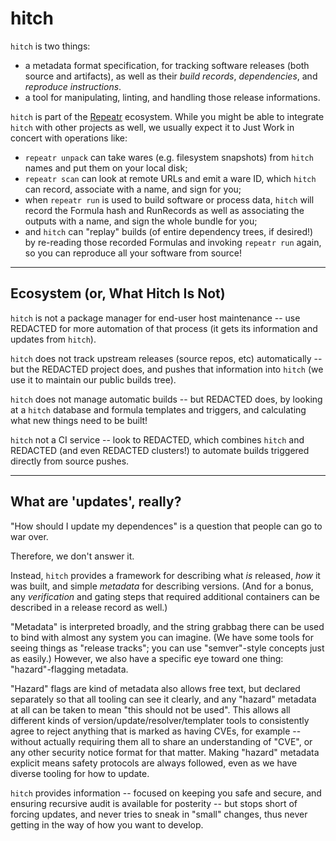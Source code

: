 hitch
=====

`hitch` is two things:

- a metadata format specification, for tracking software releases (both source and artifacts), as well as their *build records*, *dependencies*, and *reproduce instructions*.
- a tool for manipulating, linting, and handling those release informations.

`hitch` is part of the [Repeatr](https://github.com/polydawn/repeatr) ecosystem.
While you might be able to integrate `hitch` with other projects as well, we usually expect it to Just Work in concert with operations like:

- `repeatr unpack` can take wares (e.g. filesystem snapshots) from `hitch` names and put them on your local disk;
- `repeatr scan` can look at remote URLs and emit a ware ID, which `hitch` can record, associate with a name, and sign for you;
- when `repeatr run` is used to build software or process data, `hitch` will record the Formula hash and RunRecords as well as associating the outputs with a name, and sign the whole bundle for you;
- and `hitch` can "replay" builds (of entire dependency trees, if desired!) by re-reading those recorded Formulas and invoking `repeatr run` again, so you can reproduce all your software from source!

---

Ecosystem (or, What Hitch Is Not)
---------------------------------

`hitch` is not a package manager for end-user host maintenance -- use REDACTED for more automation of that process (it gets its information and updates from `hitch`).

`hitch` does not track upstream releases (source repos, etc) automatically -- but the REDACTED project does, and pushes that information into `hitch` (we use it to maintain our public builds tree).

`hitch` does not manage automatic builds -- but REDACTED does, by looking at a `hitch` database and formula templates and triggers, and calculating what new things need to be built!

`hitch` not a CI service -- look to REDACTED, which combines `hitch` and REDACTED (and even REDACTED clusters!) to automate builds triggered directly from source pushes.

---

What are 'updates', really?
---------------------------


"How should I update my dependences" is a question that people can go to war over.

Therefore, we don't answer it.

Instead, `hitch` provides a framework for describing what *is* released, *how* it was built, and simple *metadata* for describing versions.
(And for a bonus, any *verification* and gating steps that required additional containers can be described in a release record as well.)

"Metadata" is interpreted broadly, and the string grabbag there can be used to bind with almost any system you can imagine.
(We have some tools for seeing things as "release tracks"; you can use "semver"-style concepts just as easily.)
However, we also have a specific eye toward one thing: "hazard"-flagging metadata.

"Hazard" flags are kind of metadata also allows free text,
but declared separately so that all tooling can see it clearly, and any "hazard" metadata at all can be taken to mean "this should not be used".
This allows all different kinds of version/update/resolver/templater tools to consistently agree to reject anything that is marked as having CVEs, for example --
without actually requiring them all to share an understanding of "CVE", or any other security notice format for that matter.
Making "hazard" metadata explicit means safety protocols are always followed, even as we have diverse tooling for how to update.

`hitch` provides information --
focused on keeping you safe and secure,
and ensuring recursive audit is available for posterity --
but stops short of forcing updates, and never tries to sneak in "small" changes, thus never getting in the way of how you want to develop.
